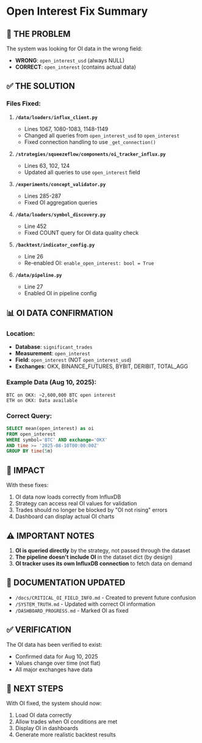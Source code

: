 # Open Interest Fix Summary

## 🔴 THE PROBLEM
The system was looking for OI data in the wrong field:
- **WRONG**: `open_interest_usd` (always NULL)
- **CORRECT**: `open_interest` (contains actual data)

## ✅ THE SOLUTION

### Files Fixed:
1. **`/data/loaders/influx_client.py`**
   - Lines 1067, 1080-1083, 1148-1149
   - Changed all queries from `open_interest_usd` to `open_interest`
   - Fixed connection handling to use `_get_connection()`

2. **`/strategies/squeezeflow/components/oi_tracker_influx.py`**
   - Lines 63, 102, 124
   - Updated all queries to use `open_interest` field

3. **`/experiments/concept_validator.py`**
   - Lines 285-287
   - Fixed OI aggregation queries

4. **`/data/loaders/symbol_discovery.py`**
   - Line 452
   - Fixed COUNT query for OI data quality check

5. **`/backtest/indicator_config.py`**
   - Line 26
   - Re-enabled OI: `enable_open_interest: bool = True`

6. **`/data/pipeline.py`**
   - Line 27
   - Enabled OI in pipeline config

## 📊 OI DATA CONFIRMATION

### Location:
- **Database**: `significant_trades`
- **Measurement**: `open_interest`
- **Field**: `open_interest` (NOT `open_interest_usd`)
- **Exchanges**: OKX, BINANCE_FUTURES, BYBIT, DERIBIT, TOTAL_AGG

### Example Data (Aug 10, 2025):
```
BTC on OKX: ~2,600,000 BTC open interest
ETH on OKX: Data available
```

### Correct Query:
```sql
SELECT mean(open_interest) as oi 
FROM open_interest 
WHERE symbol='BTC' AND exchange='OKX'
AND time >= '2025-08-10T00:00:00Z'
GROUP BY time(5m)
```

## 🎯 IMPACT

With these fixes:
1. OI data now loads correctly from InfluxDB
2. Strategy can access real OI values for validation
3. Trades should no longer be blocked by "OI not rising" errors
4. Dashboard can display actual OI charts

## ⚠️ IMPORTANT NOTES

1. **OI is queried directly** by the strategy, not passed through the dataset
2. **The pipeline doesn't include OI** in the dataset dict (by design)
3. **OI tracker uses its own InfluxDB connection** to fetch data on demand

## 📝 DOCUMENTATION UPDATED

- `/docs/CRITICAL_OI_FIELD_INFO.md` - Created to prevent future confusion
- `/SYSTEM_TRUTH.md` - Updated with correct OI information
- `/DASHBOARD_PROGRESS.md` - Marked OI as fixed

## ✅ VERIFICATION

The OI data has been verified to exist:
- Confirmed data for Aug 10, 2025
- Values change over time (not flat)
- All major exchanges have data

## 🚀 NEXT STEPS

With OI fixed, the system should now:
1. Load OI data correctly
2. Allow trades when OI conditions are met
3. Display OI in dashboards
4. Generate more realistic backtest results